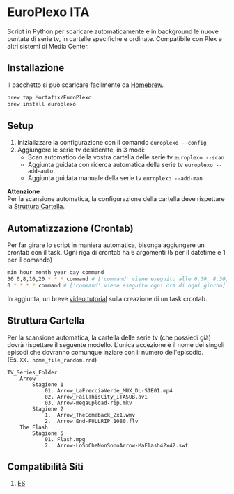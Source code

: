 # EuroPlexo ITA

Script in Python per scaricare automaticamente e in background le nuove puntate di serie tv, in cartelle specifiche e ordinate. Compatibile con Plex e altri sistemi di Media Center.

## Installazione
Il pacchetto si può scaricare facilmente da [Homebrew](https://brew.sh/index_it).
```bash
brew tap Mortafix/EuroPlexo
brew install europlexo
```

## Setup
1. Inizializzare la configurazione con il comando `europlexo --config`
2. Aggiungere le serie tv desiderate, in 3 modi:
	* Scan automatico della vostra cartella delle serie tv `europlexo --scan`  
	* Aggiunta guidata con ricerca automatica della serie tv `europlexo --add-auto`
	* Aggiunta guidata manuale della serie tv `europlexo --add-man`  

**Attenzione**  
Per la scansione automatica, la configurazione della cartella deve rispettare la [Struttura Cartella](#Struttura-Cartella).

## Automatizzazione (Crontab)
Per far girare lo script in maniera automatica, bisonga aggiungere un crontab con il task. Ogni riga di crontab ha 6 argomenti (5 per il datetime e 1 per il comando)  
```bash
min hour month year day command
30 0,8,16,20 * * * command # ['command' viene eseguito alle 0.30, 8.30, 16.30, 20.30 di ogni giorno]
0 * * * * command # ['command' viene eseguito ogni ora di ogni giorno]
```
In aggiunta, un breve [video tutorial](https://www.loom.com/share/9ac5d5f25ea2490b879d1ec7b5bc0d60) sulla creazione di un task crontab.

## Struttura Cartella
Per la scansione automatica, la cartella delle serie tv (che possiedi già) dovrà rispettare il seguente modello.
L'unica accezione è il nome dei singoli episodi che dovranno comunque inziare con il numero dell'episodio.  
(Es. `XX. nome_file_random.rnd`)
```
TV_Series_Folder
	Arrow
		Stagione 1
			01. Arrow_LaFrecciaVerde_MUX_DL-S1E01.mp4
			02. Arrow_FailThisCity_ITASUB.avi
			03. Arrow-megaupload-rip.mkv
		Stagione 2
			1.  Arrow_TheComeback_2x1.wmv
			2.  Arrow_End-FULLRIP_1080.flv  
	The Flash
		Stagione 5
			01. Flash.mpg
			2.  Arrow-LoSoCheNonSonoArrow-MaFlash42x42.swf
```

## Compatibilità Siti
1. [ES](http://www.eurostreaming.pet/)
